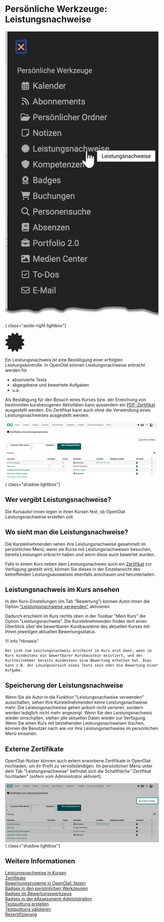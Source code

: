 # Persönliche Werkzeuge: Leistungsnachweise

![pers_menu_evid_of_achiev_v1_de.png](assets/pers_menu_evid_of_achiev_v1_de.png){ class="aside-right lightbox"}

![icon_icon_evidence_of_achievements.png](assets/icon_evidence_of_achievements.png)

Ein Leistungsnachweis ist eine Bestätigung einer erfolgten Leistungskontrolle.
In OpenOlat können Leistungsnachweise erbracht werden für

* absolvierte Tests
* abgegebene und bewertete Aufgaben
* u.a.

Als Bestätigung für den Besuch eines Kurses bzw. der Erreichung von bestimmten kursbezogenen Aktivitäten kann ausserdem ein [PDF-Zertifikat](../learningresources/Course_Settings_Assessment.de.md#kurs-zertifikat) ausgestellt werden. Ein Zertifikat kann auch ohne die Verwendung eines Leistungsnachweises ausgestellt werden.

![pers_menu_evid_of_achiev_list_v1_de.png](assets/pers_menu_evid_of_achiev_list_v1_de.png){ class="shadow lightbox"}


## Wer vergibt Leistungsnachweise?

Die Kursautor:innen legen in ihren Kursen fest, ob OpenOlat Leistungsnachweise erstellen soll. 


## Wo sieht man die Leistungsnachweise?

Die Kursteilnehmenden sehen ihre Leistungsnachweise gesammelt im persönlichen Menü, wenn sie Kurse mit Leistungsnachweisen besuchen, bereits Leistungen erbracht haben und wenn diese auch bewertet wurden. 

Falls in einem Kurs neben dem Leistungsnachweis auch ein [Zertifikat](../learningresources/Course_Settings_Assessment.de.md#kurs-zertifikat) zur Verfügung gestellt wird, können Sie dieses in der Einzelansicht des betreffenden Leistungsausweises ebenfalls anschauen und herunterladen.


## Leistungsnachweis im Kurs ansehen

In den Kurs-Einstellungen (im Tab "Bewertung") können Autor:innen die Option ["Leistungsnachweise verwenden"](../learningresources/Course_Settings_Assessment.de.md) aktivieren.

Dadurch erscheint im Kurs rechts oben in der Toolbar "Mein Kurs" die Option "Leistungsnachweis". Die Kursteilnehmenden finden dort einen Überblick über die bewertbaren Kursbausteine des aktuellen Kurses mit ihrem jeweiligen aktuellen Bewertungsstatus.

!!! info "Hinweis"

    Der Link zum Leistungsnachweis erscheint im Kurs erst dann, wenn im Kurs mindestens ein bewertbarer Kursbaustein existiert, und der Kursteilnehmer bereits mindestens eine Bewertung erhalten hat. Dies kann z.B. der Lösungsversuch eines Tests sein oder die Bewertung einer Aufgabe.


## Speicherung der Leistungsnachweise

Wenn Sie als Autor:in die Funktion "Leistungsnachweise verwenden" ausschalten, sehen Ihre Kursteilnehmenden keine Leistungsnachweise mehr. Die Leistungsnachweise gehen jedoch nicht verloren, sondern werden lediglich nicht mehr angezeigt. Wenn Sie den Leistungsnachweis wieder einschalten, stehen alle aktuellen Daten wieder zur Verfügung. Wenn Sie einen Kurs mit bestehenden Leistungsnachweisen löschen, können die Benutzer nach wie vor ihre Leistungsnachweise im persönlichen Menü einsehen.


## Externe Zertifikate

OpenOlat-Nutzer können auch extern erworbene Zertifikate in OpenOlat hochladen, um ihr Profil zu vervollständigen. Im persönlichen Menü unter dem Tab "Leistungsnachweise" befindet sich die Schaltfläche "Zertifikat hochladen" (sofern vom Administrator aktiviert). 

![pers_menu_evid_of_achiev_cert_upload_v1_de.png](assets/pers_menu_evid_of_achiev_cert_upload_v1_de.png){ class="shadow lightbox"}


## Weitere Informationen

[Leistungsnachweise in Kursen](../learningresources/Course_Settings_Assessment.de.md#leistungsnachweis)<br>
[Zertifikate](../learningresources/Course_Settings_Assessment.de.md#kurs-zertifikat)<br>
[Bewertungssysteme in OpenOlat: Noten](../../manual_admin/administration/Assessment_translate_points_in_grades_admin.de.md)<br>
[Badges in den persönlichen Werkzeugen](OpenBadges.de.md)<br>
[Badges im Bewertungswerkzeug](../learningresources/OpenBadges.de.md)<br>
[Badges in der eAssessment-Administration](../../manual_admin/administration/e-Assessment_openBadges.de.md)<br>
[Testquittung erstellen](../learningresources/Test_settings.de.md#tab-optionen)<br>
[Testquittung validieren](../learningresources/Assessing_tests.de.md#korrekturwerkzeug)<br>
[Rezertifizierung](../learningresources/Course_Settings_Assessment.de.md#rezertifizierung)

